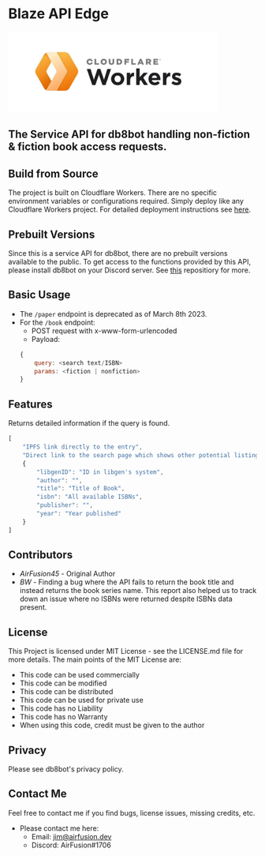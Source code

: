 # Blaze API Edge

<img src="./CF-WorkersLogo.webp" alt= "Powered by Cloudflare Workers" width="425.3">

## The Service API for db8bot handling non-fiction & fiction book access requests.

## Build from Source
The project is built on Cloudflare Workers. There are no specific environment variables or configurations required. Simply deploy like any Cloudflare Workers project. For detailed deployment instructions see [here](https://developers.cloudflare.com/workers/get-started/guide/). 

## Prebuilt Versions
Since this is a service API for db8bot, there are no prebuilt versions available to the public. To get access to the functions provided by this API, please install db8bot on your Discord server. See [this](https://github.com/airfusion45/db8bot) repositiory for more.

## Basic Usage
* The `/paper` endpoint is deprecated as of March 8th 2023.
* For the `/book` endpoint:
    * POST request with x-www-form-urlencoded
    * Payload:
    ``` js 
    {
        query: <search text/ISBN>
        params: <fiction | nonfiction>
    }
    ```

## Features

Returns detailed information if the query is found.
``` js
[
    "IPFS link directly to the entry",
    "Direct link to the search page which shows other potential listings other than the first result.",
    {
        "libgenID": "ID in libgen's system",
        "author": "",
        "title": "Title of Book",
        "isbn": "All available ISBNs",
        "publisher": "",
        "year": "Year published"
    }
]
```

## Contributors

* *AirFusion45* - Original Author
* *BW* - Finding a bug where the API fails to return the book title and instead returns the book series name. This report also helped us to track down an issue where no ISBNs were returned despite ISBNs data present.

## License 
This Project is licensed under MIT License - see the LICENSE.md file for more details. The main points of the MIT License are:
  
  * This code can be used commercially
  * This code can be modified
  * This code can be distributed
  * This code can be used for private use
  * This code has no Liability
  * This code has no Warranty
  * When using this code, credit must be given to the author

## Privacy
Please see db8bot's privacy policy.

## Contact Me
Feel free to contact me if you find bugs, license issues, missing credits, etc.

  * Please contact me here:
    * Email: jim@airfusion.dev
    * Discord: AirFusion#1706
